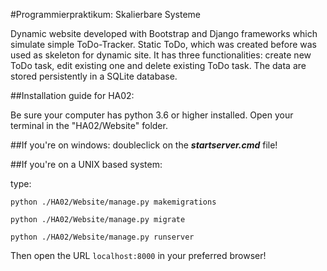 #Programmierpraktikum: Skalierbare Systeme

Dynamic website developed with Bootstrap and Django frameworks which simulate simple ToDo-Tracker. Static ToDo, which was created before was used as skeleton for dynamic site. It has three functionalities: create new ToDo task, edit existing one and delete existing ToDo task. The data are stored persistently in a SQLite database.

##Installation guide for HA02:

Be sure your computer has python 3.6 or higher installed. Open your terminal in the "HA02/Website" folder.

##If you're on windows:
doubleclick on the **_startserver.cmd_** file!

##If you're on a UNIX based system:

type:
```
python ./HA02/Website/manage.py makemigrations

python ./HA02/Website/manage.py migrate

python ./HA02/Website/manage.py runserver
```
Then open the URL ```localhost:8000``` in your preferred browser!
